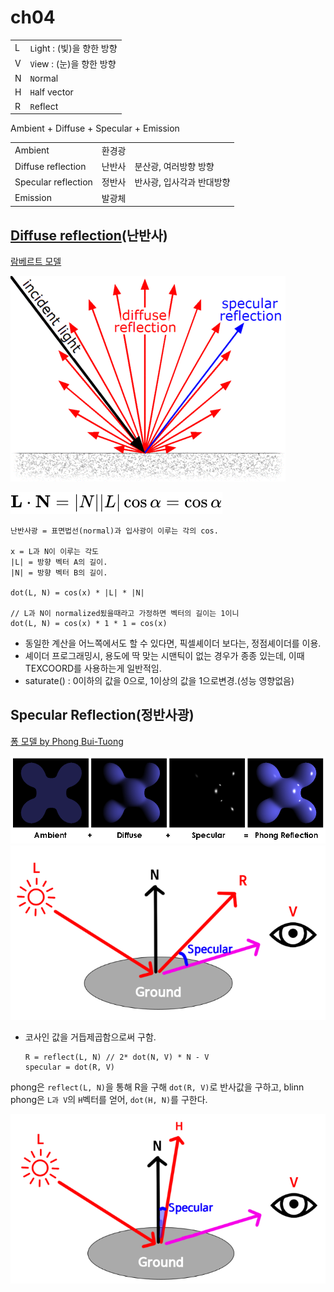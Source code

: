  # ch04

|     |                      |
| --- | -------------------- |
| L   | `L`ight : (빛)을 향한 방향 |
| V   | `V`iew : (눈)을 향한 방향  |
| N   | `N`ormal             |
| H   | `H`alf vector        |
| R   | `R`eflect            |

Ambient + Diffuse + Specular + Emission

|                     |     |                |
| ------------------- | --- | -------------- |
| Ambient             | 환경광 |                |
| Diffuse reflection  | 난반사 | 분산광, 여러방향 방향   |
| Specular reflection | 정반사 | 반사광, 입사각과 반대방향 |
| Emission            | 발광체 |                |

## [Diffuse reflection](https://en.wikipedia.org/wiki/Diffuse_reflection)(난반사)

[람베르트 모델](http://en.wikipedia.org/wiki/Lambertian_reflectance)

![lambert](res/440px-Lambert2.gif)

![lambert.svg](res/lambert.svg)

``` ref
난반사광 = 표면법선(normal)과 입사광이 이루는 각의 cos.

x = L과 N이 이루는 각도
|L| = 방향 벡터 A의 길이.
|N| = 방향 벡터 B의 길이.

dot(L, N) = cos(x) * |L| * |N|

// L과 N이 normalized됬을때라고 가정하면 벡터의 길이는 1이니
dot(L, N) = cos(x) * 1 * 1 = cos(x)
```

- 동일한 계산을 어느쪽에서도 할 수 있다면, 픽셀셰이더 보다는, 정점셰이더를 이용.
- 셰이더 프로그래밍시, 용도에 딱 맞는 시맨틱이 없는 경우가 종종 있는데, 이때 TEXCOORD를 사용하는게 일반적임.
- saturate() : 0이하의 값을 0으로, 1이상의 값을 1으로변경.(성능 영향없음)

## Specular Reflection(정반사광)

[퐁 모델 by Phong Bui-Tuong](http://en.wikipedia.org/wiki/Phong_reflection_model)

![phong](res/phong.png)
![phong2](res/phong2.png)

- 코사인 값을 거듭제곱함으로써 구함.

    ``` shader
    R = reflect(L, N) // 2* dot(N, V) * N - V
    specular = dot(R, V)
    ```

phong은 `reflect(L, N)`을 통해 R을 구해 `dot(R, V)`로 반사값을 구하고, blinn phong은 `L과 V`의 `H`벡터를 얻어, `dot(H, N)`를 구한다.

![blinn_phong](res/blinn_phong2.png)